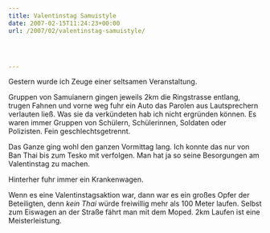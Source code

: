 ```yaml
---
title: Valentinstag Samuistyle
date: 2007-02-15T11:24:23+00:00
url: /2007/02/valentinstag-samuistyle/




---
```

Gestern wurde ich Zeuge einer seltsamen Veranstaltung.

Gruppen von Samuianern gingen jeweils 2km die Ringstrasse entlang, trugen Fahnen und vorne weg fuhr ein Auto das Parolen aus Lautsprechern verlauten ließ. Was sie da verkündeten hab ich nicht ergründen können. Es waren immer Gruppen von Schülern, Schülerinnen, Soldaten oder Polizisten. Fein geschlechtsgetrennt.

Das Ganze ging wohl den ganzen Vormittag lang. Ich konnte das nur von Ban Thai bis zum Tesko mit verfolgen. Man hat ja so seine Besorgungen am Valentinstag zu machen.

Hinterher fuhr immer ein Krankenwagen.

Wenn es eine Valentinstagsaktion war, dann war es ein großes Opfer der Beteiligten, denn _kein Thai_ würde freiwillig mehr als 100 Meter laufen. Selbst zum Eiswagen an der Straße fährt man mit dem Moped. 2km Laufen ist eine Meisterleistung.
